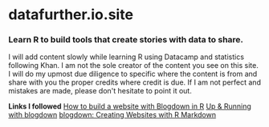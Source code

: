 # datafurther.io.site

### Learn R to build tools that create stories with data to share.
 I will add content slowly while learning R using Datacamp and statistics following Khan. I am not the sole creator of the content you see on this site. I will do my upmost due diligence to specific where the content is from and share with you the proper credits where credit is due. If I am not perfect and mistakes are made, please don't hesitate to point it out.

**Links I followed**
[How to build a website with Blogdown in R](https://www.storybench.org/how-to-build-a-website-with-blogdown-in-r/)
[Up & Running with blogdown](https://alison.rbind.io/post/2017-06-12-up-and-running-with-blogdown/)
[blogdown: Creating Websites with R Markdown](https://bookdown.org/yihui/blogdown/)

